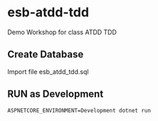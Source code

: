 # esb-atdd-tdd

Demo Workshop for class ATDD TDD

## Create Database
Import file esb_atdd_tdd.sql

## RUN as Development
``ASPNETCORE_ENVIRONMENT=Development dotnet run``
